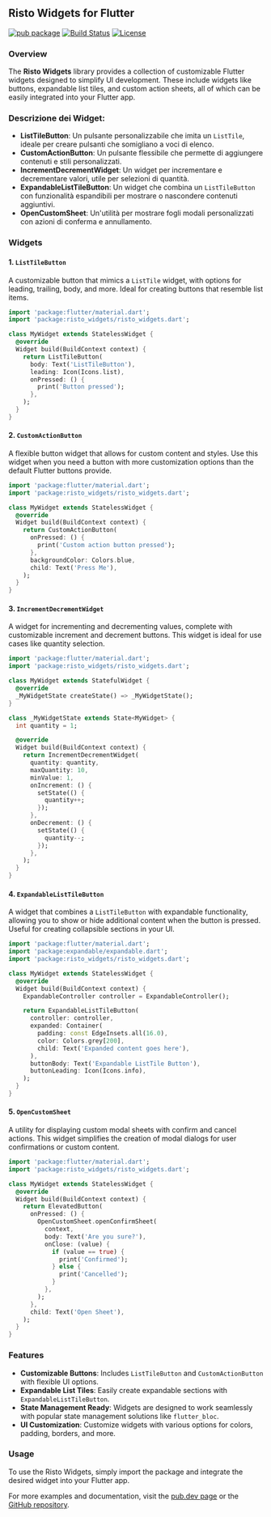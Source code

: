 ## Risto Widgets for Flutter

[![pub package](https://img.shields.io/pub/v/risto_widgets.svg)](https://pub.dev/packages/risto_widgets)
[![Build Status](https://img.shields.io/github/actions/workflow/status/frenkydema/risto_widgets/flutter.yml)](https://github.com/frenkydema/risto_widgets/actions/workflows/flutter.yml)
[![License](https://img.shields.io/badge/license-MIT-blue.svg)](https://opensource.org/licenses/MIT)

### Overview

The **Risto Widgets** library provides a collection of customizable Flutter widgets designed to
simplify UI development. These include widgets like buttons, expandable list tiles, and custom
action sheets, all of which can be easily integrated into your Flutter app.

### Descrizione dei Widget:

- **ListTileButton**: Un pulsante personalizzabile che imita un `ListTile`, ideale per creare
  pulsanti che somigliano a voci di elenco.
- **CustomActionButton**: Un pulsante flessibile che permette di aggiungere contenuti e stili
  personalizzati.
- **IncrementDecrementWidget**: Un widget per incrementare e decrementare valori, utile per
  selezioni di quantità.
- **ExpandableListTileButton**: Un widget che combina un `ListTileButton` con funzionalità
  espandibili per mostrare o nascondere contenuti aggiuntivi.
- **OpenCustomSheet**: Un'utilità per mostrare fogli modali personalizzati con azioni di conferma e
  annullamento.

### Widgets

#### 1. `ListTileButton`

A customizable button that mimics a `ListTile` widget, with options for leading, trailing, body, and
more. Ideal for creating buttons that resemble list items.

```dart
import 'package:flutter/material.dart';
import 'package:risto_widgets/risto_widgets.dart';

class MyWidget extends StatelessWidget {
  @override
  Widget build(BuildContext context) {
    return ListTileButton(
      body: Text('ListTileButton'),
      leading: Icon(Icons.list),
      onPressed: () {
        print('Button pressed');
      },
    );
  }
}
```

#### 2. `CustomActionButton`

A flexible button widget that allows for custom content and styles. Use this widget when you need a
button with more customization options than the default Flutter buttons provide.

```dart
import 'package:flutter/material.dart';
import 'package:risto_widgets/risto_widgets.dart';

class MyWidget extends StatelessWidget {
  @override
  Widget build(BuildContext context) {
    return CustomActionButton(
      onPressed: () {
        print('Custom action button pressed');
      },
      backgroundColor: Colors.blue,
      child: Text('Press Me'),
    );
  }
}
```

#### 3. `IncrementDecrementWidget`

A widget for incrementing and decrementing values, complete with customizable increment and
decrement buttons. This widget is ideal for use cases like quantity selection.

```dart
import 'package:flutter/material.dart';
import 'package:risto_widgets/risto_widgets.dart';

class MyWidget extends StatefulWidget {
  @override
  _MyWidgetState createState() => _MyWidgetState();
}

class _MyWidgetState extends State<MyWidget> {
  int quantity = 1;

  @override
  Widget build(BuildContext context) {
    return IncrementDecrementWidget(
      quantity: quantity,
      maxQuantity: 10,
      minValue: 1,
      onIncrement: () {
        setState(() {
          quantity++;
        });
      },
      onDecrement: () {
        setState(() {
          quantity--;
        });
      },
    );
  }
}
```

#### 4. `ExpandableListTileButton`

A widget that combines a `ListTileButton` with expandable functionality, allowing you to show or
hide additional content when the button is pressed. Useful for creating collapsible sections in your
UI.

```dart
import 'package:flutter/material.dart';
import 'package:expandable/expandable.dart';
import 'package:risto_widgets/risto_widgets.dart';

class MyWidget extends StatelessWidget {
  @override
  Widget build(BuildContext context) {
    ExpandableController controller = ExpandableController();

    return ExpandableListTileButton(
      controller: controller,
      expanded: Container(
        padding: const EdgeInsets.all(16.0),
        color: Colors.grey[200],
        child: Text('Expanded content goes here'),
      ),
      buttonBody: Text('Expandable ListTile Button'),
      buttonLeading: Icon(Icons.info),
    );
  }
}
```

#### 5. `OpenCustomSheet`

A utility for displaying custom modal sheets with confirm and cancel actions. This widget simplifies
the creation of modal dialogs for user confirmations or custom content.

```dart
import 'package:flutter/material.dart';
import 'package:risto_widgets/risto_widgets.dart';

class MyWidget extends StatelessWidget {
  @override
  Widget build(BuildContext context) {
    return ElevatedButton(
      onPressed: () {
        OpenCustomSheet.openConfirmSheet(
          context,
          body: Text('Are you sure?'),
          onClose: (value) {
            if (value == true) {
              print('Confirmed');
            } else {
              print('Cancelled');
            }
          },
        );
      },
      child: Text('Open Sheet'),
    );
  }
}
```

### Features

- **Customizable Buttons**: Includes `ListTileButton` and `CustomActionButton` with flexible UI
  options.
- **Expandable List Tiles**: Easily create expandable sections with `ExpandableListTileButton`.
- **State Management Ready**: Widgets are designed to work seamlessly with popular state management
  solutions like `flutter_bloc`.
- **UI Customization**: Customize widgets with various options for colors, padding, borders, and
  more.

### Usage

To use the Risto Widgets, simply import the package and integrate the desired widget into your
Flutter app.

For more examples and documentation, visit
the [pub.dev page](https://pub.dev/packages/risto_widgets) or
the [GitHub repository](https://github.com/frenkydema/risto_widgets).